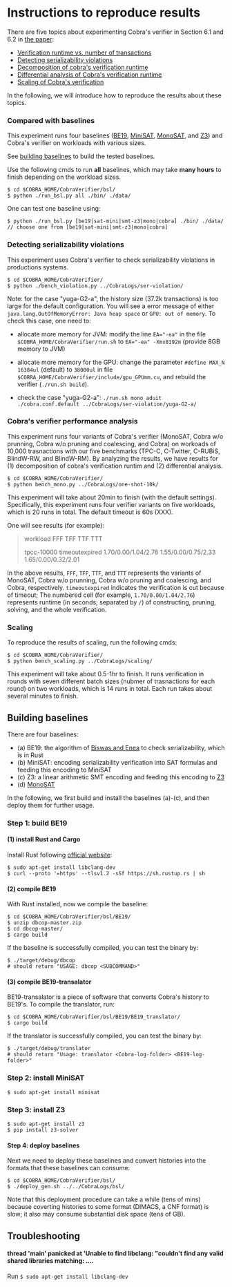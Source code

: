 # Instructions to reproduce results

There are five topics about experimenting Cobra's verifier in Section 6.1 and 6.2 in [the paper](XXX):

* [Verification runtime vs. number of transactions](#bsl)
* [Detecting serializability violations](#ser_violation)
* [Decomposition of cobra's verification runtime](#oneshot10k)
* [Differential analysis of Cobra's verification runtime](#oneshot10k)
* [Scaling of Cobra's verification](#scaling)

In the following, we will introduce how to reproduce the results about these topics.

### <a name='bsl' /> Compared with baselines

This experiment runs four baselines ([BE19](XXX), [MiniSAT](XXX), [MonoSAT](XXX), and [Z3](XXX)) and Cobra's verifier on workloads with various sizes.

See [building baselines](#build_bsl) to build the tested baselines.

Use the following cmds to run **all** baselines, which may take **many hours** to finish depending on the workload sizes.

    $ cd $COBRA_HOME/CobraVerifier/bsl/
    $ python ./run_bsl.py all ./bin/ ./data/
    
One can test one baseline using:


    $ python ./run_bsl.py [be19|sat-mini|smt-z3|mono|cobra] ./bin/ ./data/
    // choose one from [be19|sat-mini|smt-z3|mono|cobra]


### <a name='ser_violation' /> Detecting serializability violations

This experiment uses Cobra's verifier to check serializability violations in productions systems.

    $ cd $COBRA_HOME/CobraVerifier/
    $ python ./bench_violation.py ../CobraLogs/ser-violation/


Note: for the case "yuga-G2-a", the history size (37.2k transactions) is too large for the default configuration. You will see a error message of either `java.lang.OutOfMemoryError: Java heap space` or `GPU: out of memory`. To check this case, one need to:

* allocate more memory for JVM: modify the line `EA="-ea"` in the file `$COBRA_HOME/CobraVerifier/run.sh` to `EA="-ea" -Xmx8192m` (provide 8GB memory to JVM)

* allocate more memory for the GPU: change the parameter `#define MAX_N 16384ul` (default) to `38000ul` in file `$COBRA_HOME/CobraVerifier/include/gpu_GPUmm.cu`, and rebuild the verifier (`./run.sh build`).

* check the case  "yuga-G2-a": `./run.sh mono aduit ./cobra.conf.default ../CobraLogs/ser-violation/yuga-G2-a/`


### <a name='oneshot10k' /> Cobra's verifier performance analysis

This experiment runs four variants of Cobra's verifier (MonoSAT, Cobra w/o prunning, Cobra w/o pruning and coalescing, and Cobra) on workoads of 10,000 trasnactions with our five benchmarks (TPC-C, C-Twitter, C-RUBiS, BlindW-RW, and BlindW-RM). 
By analyzing the results, we have results for (1) decomposition of cobra's verification runtim and (2) differential analysis.

    $ cd $COBRA_HOME/CobraVerifier/
    $ python bench_mono.py ../CobraLogs/one-shot-10k/
    
This experiment will take about 20min to finish (with the default settings).
Specifically, this experiment runs four verifier variants on five workloads, which is 20 runs in total. The default timeout is 60s (XXX).

One will see results (for example):

>  workload FFF TFF TTF TTT
> 
>  tpcc-10000         timeoutexpired  1.70/0.00/1.04/2.76 1.55/0.00/0.75/2.33  1.65/0.00/0.32/2.01
 
In the above results, `FFF`, `TFF`, `TTF`, and `TTT` represents the variants of MonoSAT, Cobra w/o prunning, Cobra w/o pruning and coalescing, and Cobra, respectively.
`timeoutexpired` indicates the verification is cut because of timeout; 
The numbered cell (for example, `1.70/0.00/1.04/2.76`) represents runtime (in seconds; separated by `/`) of constructing, pruning, solving, and the whole verification.

### <a name='scaling' /> Scaling

To reproduce the results of scaling, run the following cmds:

    $ cd $COBRA_HOME/CobraVerifier/
    $ python bench_scaling.py ../CobraLogs/scaling/

This experiment will take about 0.5-1hr to finish.
It runs verification in rounds with seven different batch sizes (nubmer of trasnactions for each round) on two workloads, which is 14 runs in total. Each run takes about several minutes to finish.

Building baselines <a name='build_bsl'/>
---

There are four baselines:

* (a) BE19: the algorithm of [Biswas and Enea](XXX) to check serializability, which is in Rust
* (b) MiniSAT: encoding serializability verification into SAT formulas and feeding this encoding to MiniSAT
* (c) Z3: a linear arithmetic SMT encoding and feeding this encoding to [Z3](XXX) 
* (d) [MonoSAT](XXX)

In the following, we first build and install the baselines (a)-(c), and then deploy them for further usage.

### Step 1: build BE19

#### (1) install Rust and Cargo

Install Rust following [official website](https://www.rust-lang.org/tools/install):

    $ sudo apt-get install libclang-dev
    $ curl --proto '=https' --tlsv1.2 -sSf https://sh.rustup.rs | sh


#### (2) compile BE19

With Rust installed, now we compile the baseline:

    $ cd $COBRA_HOME/CobraVerifier/bsl/BE19/
    $ unzip dbcop-master.zip
    $ cd dbcop-master/
    $ cargo build

If the baseline is successfully compiled, you can test the binary by:

    $ ./target/debug/dbcop
    # should return "USAGE: dbcop <SUBCOMMAND>"

#### (3) compile BE19-transalator

BE19-transalator is a piece of software that converts Cobra's history to BE19's. To compile the translator, run:

    $ cd $COBRA_HOME/CobraVerifier/bsl/BE19/BE19_translator/
    $ cargo build

If the translator is successfully compiled, you can test the binary by:

    $ ./target/debug/translator
    # should return "Usage: translator <Cobra-log-folder> <BE19-log-folder>"

### Step 2: install MiniSAT

    $ sudo apt-get install minisat
    
    
### Step 3: install Z3

    $ sudo apt-get install z3
    $ pip install z3-solver

#### Step 4: deploy baselines

Next we need to deploy these baselines and convert histories into the formats that these baselines can consume:

	$ cd $COBRA_HOME/CobraVerifier/bsl/
    $ ./deploy_gen.sh ../../CobraLogs/bsl/

Note that this deployment procedure can take a while (tens of mins) because coverting histories to some format (DIMACS, a CNF format) is slow; it also may consume substantial disk space (tens of GB). 


Troubleshooting
------- 
#### thread 'main' panicked at 'Unable to find libclang: "couldn\'t find any valid shared libraries matching: ....

Run `$ sudo apt-get install libclang-dev`